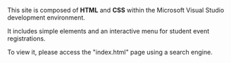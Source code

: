 This site is composed of <b>HTML</b> and <b>CSS</b> within the Microsoft Visual Studio development environment.

It includes simple elements and an interactive menu for student event registrations.

To view it, please access the "index.html" page using a search engine.
